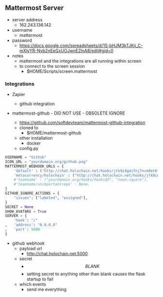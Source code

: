 ## Mattermost Server
* server address
  * 162.243.136.142
* username
  * mattermost
* password
  * https://docs.google.com/spreadsheets/d/1S-bHJM3kTJKij_C-mXlyYR-Nyb2nEeGxUOJwnE2lnA8/edit#gid=0
* notes
  * mattermost and the integrations are all running within screen
  * to connect to the screen session
    * $HOME/Scripts/screen.mattermost

### Integrations
* Zapier
  * github integration
  
* mattermost-github - DID NOT USE - OBSOLETE IGNORE
  * https://github.com/softdevteam/mattermost-github-integration
  * cloned to
    * $HOME/mattermost-github
  * other installation
    * docker
  * config.py
```python
USERNAME = "Github"
ICON_URL = "yourdomain.org/github.png"
MATTERMOST_WEBHOOK_URLS = {
    'default' : ("http://chat.holochain.net/hooks/jtk9idg4ifnj7ncm9et6tjdi5w", "off-topic"),
    'metacurrency/holochain' : ("http://chat.holochain.net/hooks/jtk9idg4ifnj7ncm9et6tjdi5w", "feedcode"),
    #'teamname' : ("yourdomain.org/hooks/hookid3", "town-square"),
    #'teamname/unimportantrepo' : None,
}
GITHUB_IGNORE_ACTIONS = {
    "issues": ["labeled", "assigned"],
}
SECRET = None
SHOW_AVATARS = True
SERVER = {
    'hook': "/"
,   'address': "0.0.0.0"
,   'port': 5000
}
```
  * github webhook
    * payload url
      * http://chat.holochain.net:5000
    * secret
      * $$BLANK$$
      * setting secret to anything other than blank causes the flask startup to fail
    * which events
      * send me everything
